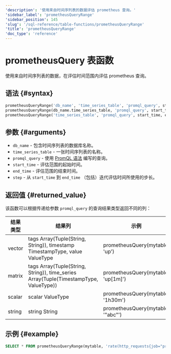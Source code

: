 ```yaml
---
'description': '使用来自时间序列表的数据评估 prometheus 查询。'
'sidebar_label': 'prometheusQueryRange'
'sidebar_position': 145
'slug': '/sql-reference/table-functions/prometheusQueryRange'
'title': 'prometheusQueryRange'
'doc_type': 'reference'
---
```



# prometheusQuery 表函数

使用来自时间序列表的数据，在评估时间范围内评估 prometheus 查询。

## 语法 {#syntax}

```sql
prometheusQueryRange('db_name', 'time_series_table', 'promql_query', start_time, end_time, step)
prometheusQueryRange(db_name.time_series_table, 'promql_query', start_time, end_time, step)
prometheusQueryRange('time_series_table', 'promql_query', start_time, end_time, step)
```

## 参数 {#arguments}

- `db_name` - 包含时间序列表的数据库名称。
- `time_series_table` - 一张时间序列表的名称。
- `promql_query` - 使用 [PromQL 语法](https://prometheus.io/docs/prometheus/latest/querying/basics/) 编写的查询。
- `start_time` - 评估范围的起始时间。
- `end_time` - 评估范围的结束时间。
- `step` - 从 `start_time` 到 `end_time` （包括）迭代评估时间所使用的步长。

## 返回值 {#returned_value}

该函数可以根据传递给参数 `promql_query` 的查询结果类型返回不同的列：

| 结果类型 | 结果列 | 示例 |
|-------------|----------------|---------|
| vector      | tags Array(Tuple(String, String)), timestamp TimestampType, value ValueType | prometheusQuery(mytable, 'up') |
| matrix      | tags Array(Tuple(String, String)), time_series Array(Tuple(TimestampType, ValueType)) | prometheusQuery(mytable, 'up[1m]') |
| scalar      | scalar ValueType | prometheusQuery(mytable, '1h30m') |
| string      | string String | prometheusQuery(mytable, '"abc"') |

## 示例 {#example}

```sql
SELECT * FROM prometheusQueryRange(mytable, 'rate(http_requests{job="prometheus"}[10m])[1h:10m]', now() - INTERVAL 10 MINUTES, now(), INTERVAL 1 MINUTE)
```
